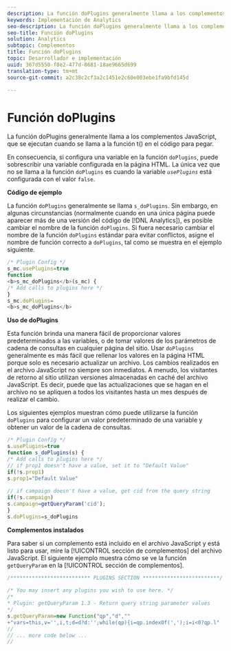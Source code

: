 ```yaml
---
description: La función doPlugins generalmente llama a los complementos JavaScript, que se ejecutan cuando se llama a la función t() en el código para pegar.
keywords: Implementación de Analytics
seo-description: La función doPlugins generalmente llama a los complementos JavaScript, que se ejecutan cuando se llama a la función t() en el código para pegar.
seo-title: Función doPlugins
solution: Analytics
subtopic: Complementos
title: Función doPlugins
topic: Desarrollador e implementación
uuid: 367d5550-f8e2-477d-8681-18ae9665d699
translation-type: tm+mt
source-git-commit: a2c38c2cf3a2c1451e2c60e003ebe1fa9bfd145d

---
```



# Función doPlugins

La función doPlugins generalmente llama a los complementos JavaScript, que se ejecutan cuando se llama a la función t() en el código para pegar.

En consecuencia, si configura una variable en la función `doPlugins`, puede sobrescribir una variable configurada en la página HTML. La única vez que no se llama a la función `doPlugins` es cuando la variable *`usePlugins`* está configurada con el valor `false`.

**Código de ejemplo**

La función `doPlugins` generalmente se llama `s_doPlugins`. Sin embargo, en algunas circunstancias (normalmente cuando en una única página puede aparecer más de una versión del código de [!DNL Analytics]), es posible cambiar el nombre de la función `doPlugins`. Si fuera necesario cambiar el nombre de la función `doPlugins` estándar para evitar conflictos, asigne el nombre de función correcto a `doPlugins`, tal como se muestra en el ejemplo siguiente.

```js
/* Plugin Config */ 
s_mc.usePlugins=true 
function  
<b>s_mc_doPlugins</b>(s_mc) { 
/* Add calls to plugins here */ 
} 
s_mc.doPlugins= 
<b>s_mc_doPlugins</b>
```

**Uso de doPlugins**

Esta función brinda una manera fácil de proporcionar valores predeterminados a las variables, o de tomar valores de los parámetros de cadena de consultas en cualquier página del sitio. Usar `doPlugins` generalmente es más fácil que rellenar los valores en la página HTML porque solo es necesario actualizar un archivo. Los cambios realizados en el archivo JavaScript no siempre son inmediatos. A menudo, los visitantes de retorno al sitio utilizan versiones almacenadas en caché del archivo JavaScript. Es decir, puede que las actualizaciones que se hagan en el archivo no se apliquen a todos los visitantes hasta un mes después de realizar el cambio.

Los siguientes ejemplos muestran cómo puede utilizarse la función `doPlugins` para configurar un valor predeterminado de una variable y obtener un valor de la cadena de consultas.

```js
/* Plugin Config */ 
s.usePlugins=true 
function s_doPlugins(s) { 
/* Add calls to plugins here */ 
// if prop1 doesn't have a value, set it to "Default Value" 
if(!s.prop1) 
s.prop1="Default Value" 
 
// if campaign doesn't have a value, get cid from the query string 
if(!s.campaign) 
s.campaign=getQueryParam('cid'); 
} 
s.doPlugins=s_doPlugins
```

**Complementos instalados**

Para saber si un complemento está incluido en el archivo JavaScript y está listo para usar, mire la [!UICONTROL sección de complementos] del archivo JavaScript. El siguiente ejemplo muestra cómo se ve la función `getQueryParam` en la [!UICONTROL sección de complementos].

```js
/************************** PLUGINS SECTION *************************/ 
 
/* You may insert any plugins you wish to use here. */ 
/* 
* Plugin: getQueryParam 1.3 - Return query string parameter values 
*/ 
s.getQueryParam=new Function("qp","d","" 
+"vars=this,v='',i,t;d=d?d:'';while(qp){i=qp.indexOf(',');i=i<0?qp.l" 
// 
// ... more code below ...
// 
```

